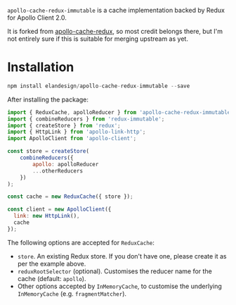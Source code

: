 `apollo-cache-redux-immutable` is a cache implementation backed by Redux for Apollo Client 2.0.

It is forked from [apollo-cache-redux](https://github.com/rportugal/apollo-cache-redux), so most credit belongs there, but I'm not entirely sure if this is suitable for merging upstream as yet.

# Installation
```javascript
npm install elandesign/apollo-cache-redux-immutable --save
```

After installing the package:
```js
import { ReduxCache, apolloReducer } from 'apollo-cache-redux-immutable';
import { combineReducers } from 'redux-immutable';
import { createStore } from 'redux';
import { HttpLink } from 'apollo-link-http';
import ApolloClient from 'apollo-client';

const store = createStore(
    combineReducers({
        apollo: apolloReducer
        ...otherReducers
    })
);

const cache = new ReduxCache({ store });

const client = new ApolloClient({
  link: new HttpLink(),
  cache
});
```

The following options are accepted for `ReduxCache`:
* `store`. An existing Redux store. If you don't have one, please create it as per the example above.
* `reduxRootSelector` (optional). Customises the reducer name for the cache (default: `apollo`).
* Other options accepted by `InMemoryCache`, to customise the underlying `InMemoryCache` (e.g. `fragmentMatcher`).
